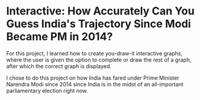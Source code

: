 # Interactive: How Accurately Can You Guess India's Trajectory Since Modi Became PM in 2014?

For this project, I learned how to create you-draw-it interactive graphs, where the user is given the option to complete or draw the rest of a graph, after which the correct graph is displayed. 

I chose to do this project on how India has fared under Prime Minister Narendra Modi since 2014 since India is in the midst of an all-important parliamentary election right now. 
 
